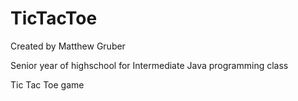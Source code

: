 # TicTacToe

Created by Matthew Gruber

Senior year of highschool for Intermediate Java programming class

Tic Tac Toe game 
